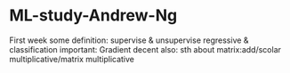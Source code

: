 # ML-study-Andrew-Ng
First week
some definition:
supervise & unsupervise
regressive & classification
important:
Gradient decent
also:
sth about matrix:add/scolar multiplicative/matrix multiplicative

